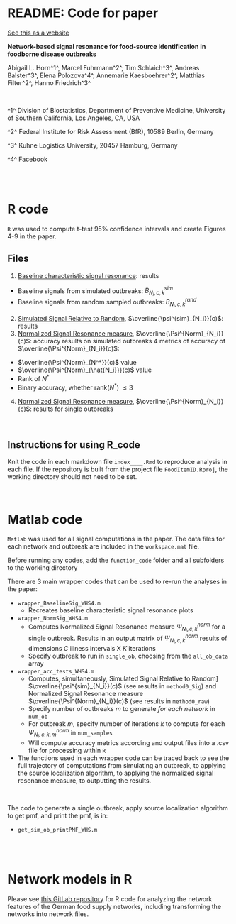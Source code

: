 
# README: Code for paper

[See this as a website](https://abigailhorn.github.io/FoodItemID/)

**Network-based signal resonance for food-source identification in foodborne disease outbreaks**

Abigail L. Horn^1^, Marcel Fuhrmann^2^, Tim Schlaich^3^, Andreas Balster^3^, Elena Polozova^4^, Annemarie Kaesboehrer^2^, Matthias Filter^2^, Hanno Friedrich^3^
  
  <br>
  
^1^ Division of Biostatistics, Department of Preventive Medicine, University of Southern California, Los Angeles, CA, USA

^2^ Federal Institute for Risk Assessment (BfR), 10589 Berlin, Germany

^3^ Kuhne Logistics University, 20457 Hamburg, Germany

^4^ Facebook

<br> 

<br>

# R code

`R` was used to compute t-test 95% confidence intervals and create Figures 4-9 in the paper.

## Files 

1. [Baseline characteristic signal resonance](index_BaselineSig_simple_plot.html): results
  - Baseline signals from simulated outbreaks: $B^{sim}_{N_i,c,k}$
  - Baseline signals from random sampled outbreaks: $B^{rand}_{N_i,c,k}$
2. [Simulated Signal Relative to Random](index_AccPlots_raw.html), $\overline{\psi^{sim}_{N_i}}(c)$: results
3. [Normalized Signal Resonance measure](index_SimSigR_convergence.html), $\overline{\Psi^{Norm}_{N_i}}(c)$: accuracy results on simulated outbreaks
  4 metrics of accuracy of $\overline{\Psi^{Norm}_{N_i}}(c)$:
  - $\overline{\Psi^{Norm}_{N^*}}(c)$ value
  - $\overline{\Psi^{Norm}_{\hat{N_i}}}(c)$ value
  - Rank of $N^*$
  - Binary accuracy, whether rank($N^*$) $\leq 3$
4. [Normalized Signal Resonance measure](index_convergence_singleOB.html), $\overline{\Psi^{Norm}_{N_i}}(c)$: results for single outbreaks

<br>

## Instructions for using R_code

Knit the code in each markdown file `index____.Rmd` to reproduce analysis in each file. If the repository is built from the project file `FoodItemID.Rproj`, the working directory should not need to be set.

<br>

# Matlab code

`Matlab` was used for all signal computations in the paper. 
The data files for each network and outbreak are included in the `workspace.mat` file. 

Before running any codes, add the `function_code` folder and all subfolders to the working directory

There are 3 main wrapper codes that can be used to re-run the analyses in the paper:

* `wrapper_BaselineSig_WHS4.m` 
  - Recreates baseline characteristic signal resonance plots 
* `wrapper_NormSig_WHS4.m`
  - Computes Normalized Signal Resonance measure $\Psi^{norm}_{N_i,c,k}$ for a single outbreak. Results in an output matrix of $\Psi^{norm}_{N_i,c,k}$ results of dimensions $C$ illness intervals X $K$ iterations 
  - Specify outbreak to run in `single_ob`, choosing from the `all_ob_data` array
* `wrapper_acc_tests_WHS4.m`
  - Computes, simultaneously, Simulated Signal Relative to Random] $\overline{\psi^{sim}_{N_i}}(c)$ (see results in `method0_Sig`) and Normalized Signal Resonance measure $\overline{\Psi^{Norm}_{N_i}}(c)$ (see results in `method0_raw`)
  - Specify number of outbreaks $m$ to generate *for each network* in `num_ob` 
  - For outbreak $m$, specify number of iterations $k$ to compute for each $\Psi^{norm}_{N_i,c,k,m}$ in `num_samples`
  - Will compute accuracy metrics according and output files into a .csv file for processing within `R`
* The functions used in each wrapper code can be traced back to see the full trajectory of computations from simulating an outbreak, to applying the source localization algorithm, to applying the normalized signal resonance measure, to outputting the results.

<br>

The code to generate a single outbreak, apply source localization algorithm to get pmf, and print the pmf, is in:
* `get_sim_ob_printPMF_WHS.m`

<br>
<br>

# Network models in R

Please see [this GitLab repository](https://gitlab.com/DjMaFu/networkfeatures/-/tree/master) for R code for analyzing the network features of the German food supply networks, including transforming the networks into network files.


